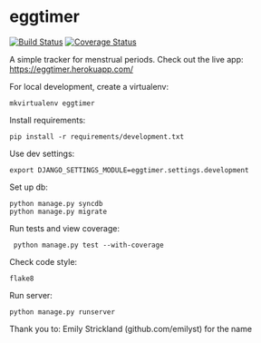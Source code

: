 eggtimer
==============

[![Build Status](https://travis-ci.org/jessamynsmith/eggtimer.svg?branch=master)](https://travis-ci.org/jessamynsmith/eggtimer)
[![Coverage Status](https://coveralls.io/repos/jessamynsmith/eggtimer/badge.svg?branch=master)](https://coveralls.io/r/jessamynsmith/eggtimer?branch=master)

A simple tracker for menstrual periods. Check out the live app:
https://eggtimer.herokuapp.com/

For local development, create a virtualenv:

    mkvirtualenv eggtimer

Install requirements:

    pip install -r requirements/development.txt

Use dev settings:

    export DJANGO_SETTINGS_MODULE=eggtimer.settings.development

Set up db:

    python manage.py syncdb
    python manage.py migrate

Run tests and view coverage:

     python manage.py test --with-coverage

Check code style:

    flake8

Run server:

    python manage.py runserver


Thank you to:
Emily Strickland (github.com/emilyst) for the name
